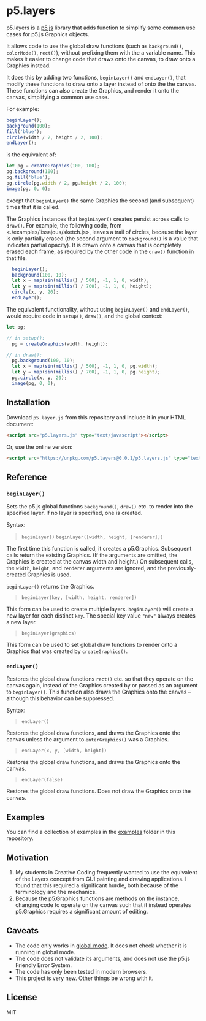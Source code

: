 # p5.layers

p5.layers is a [p5.js](https://p5js.org) library that adds function to simplify
some common use cases for p5.js Graphics objects.

It allows code to use the global draw functions (such as `background()`,
`colorMode()`, `rect()`), without prefixing them with the a variable name. This
makes it easier to change code that draws onto the canvas, to draw onto a
Graphics instead.

It does this by adding two functions, `beginLayer()` and `endLayer()`, that
modify these functions to draw onto a layer instead of onto the the canvas.
These functions can also create the Graphics, and render it onto the canvas,
simplifying a common use case.

For example:

```js
beginLayer();
background(100);
fill('blue');
circle(width / 2, height / 2, 100);
endLayer();
```

is the equivalent of:

```js
let pg = createGraphics(100, 100);
pg.background(100);
pg.fill('blue');
pg.circle(pg.width / 2, pg.height / 2, 100);
image(pg, 0, 0);
```

except that `beginLayer()` the same Graphics the second (and subsequent)
times that it is called.

The Graphics instances that `beginLayer()` creates persist across calls to
`draw()`. For example, the following code, from
<./examples/lissajous/sketch.js>, leaves a trail of circles, because the layer
is only partially erased (the second argument to `background()` is a value that
indicates partial opacity). It is drawn onto a canvas that is completely erased
each frame, as required by the other code in the `draw()` function in that file.

```js
  beginLayer();
  background(100, 10);
  let x = map(sin(millis() / 500), -1, 1, 0, width);
  let y = map(sin(millis() / 700), -1, 1, 0, height);
  circle(x, y, 20);
  endLayer();
```

The equivalent functionality, without using `beginLayer()` and `endLayer()`, would require code in `setup()`, `draw()`, and the global context:

```js
let pg;

// in setup():
  pg = createGraphics(width, height);

// in draw():
  pg.background(100, 10);
  let x = map(sin(millis() / 500), -1, 1, 0, pg.width);
  let y = map(sin(millis() / 700), -1, 1, 0, pg.height);
  pg.circle(x, y, 20);
  image(pg, 0, 0);
```

## Installation

Download `p5.layer.js` from this repository and include it in your HTML document:

```html
<script src="p5.layers.js" type="text/javascript"></script>
```

Or, use the online version:

```html
<script src="https://unpkg.com/p5.layers@0.0.1/p5.layers.js" type="text/javascript"></script>
```

## Reference

### `beginLayer()`

Sets the p5.js global functions `background()`, `draw()` etc. to render into the
specified layer. If no layer is specified, one is created.

Syntax:

> `beginLayer()`
> `beginLayer([width, height, [renderer]])`

The first time this function is called, it creates a p5.Graphics. Subsequent
calls return the existing Graphics. (If the arguments are omitted, the Graphics
is created at the canvas width and height.) On subsequent calls, the `width`,
`height`, and `renderer` arguments are ignored, and the previously-created
Graphics is used.

`beginLayer()` returns the Graphics.

> `beginLayer(key, [width, height, renderer])`

This form can be used to create multiple layers. `beginLayer()` will create a
new layer for each distinct `key`. The special key value `"new"` always creates
a new layer.

> `beginLayer(graphics)`

This form can be used to set global draw functions to render onto a Graphics
that was created by `createGraphics()`.

### `endLayer()`

Restores the global draw functions `rect()` etc. so that they operate on the
canvas again, instead of the Graphics created by or passed as an argument to
`beginLayer()`. This function also draws the Graphics onto the canvas – although
this behavior can be suppressed.

Syntax:

> `endLayer()`

Restores the global draw functions, and draws the Graphics onto the canvas
unless the argument to `enterGraphics()` was a Graphics.

> `endLayer(x, y, [width, height])`

Restores the global draw functions, and draws the Graphics onto the canvas.

> `endLayer(false)`

Restores the global draw functions. Does not draw the Graphics onto the canvas.

## Examples

You can find a collection of examples in the [examples](./examples) folder in this repository.

## Motivation

1. My students in Creative Coding frequently wanted to use the equivalent of the
   Layers concept from GUI painting and drawing applications. I found that this
   required a significant hurdle, both because of the terminology and the
   mechanics.
2. Because the p5.Graphics functions are methods on the instance, changing code
   to operate on the canvas such that it instead operates p5.Graphics requires a
   significant amount of editing.

## Caveats

- The code only works in [global
  mode](https://github.com/processing/p5.js/wiki/Global-and-instance-mode). It
  does not check whether it is running in global mode.
- The code does not validate its arguments, and does not use the p5.js Friendly
  Error System.
- The code has only been tested in modern browsers.
- This project is very new. Other things be wrong with it.

## License

MIT
